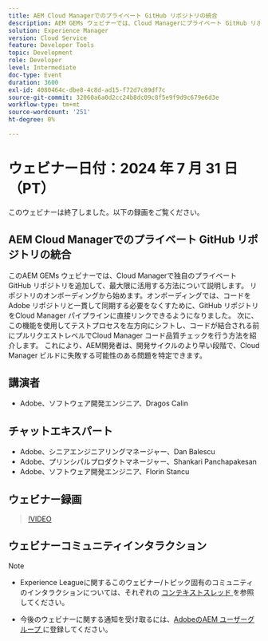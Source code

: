 ```yaml
---
title: AEM Cloud Managerでのプライベート GitHub リポジトリの統合
description: AEM GEMs ウェビナーでは、Cloud Managerにプライベート GitHub リポジトリを追加し、パイプラインに直接リンクし、コードを結合する前に左シフト式テストを使用してプルリクエストレベルで問題を特定する方法を説明します。
solution: Experience Manager
version: Cloud Service
feature: Developer Tools
topic: Development
role: Developer
level: Intermediate
doc-type: Event
duration: 3600
exl-id: 4080464c-dbe8-4c8d-ad15-f72d7c89df7c
source-git-commit: 32060a6a0d2cc24b8dc09c8f5e9f9d9c679e6d3e
workflow-type: tm+mt
source-wordcount: '251'
ht-degree: 0%

---
```


# ウェビナー日付：2024 年 7 月 31 日（PT）

このウェビナーは終了しました。以下の録画をご覧ください。

## AEM Cloud Managerでのプライベート GitHub リポジトリの統合

このAEM GEMs ウェビナーでは、Cloud Managerで独自のプライベート GitHub リポジトリを追加して、最大限に活用する方法について説明します。 リポジトリのオンボーディングから始めます。オンボーディングでは、コードをAdobe リポジトリと一貫して同期する必要をなくすために、GitHub リポジトリをCloud Manager パイプラインに直接リンクできるようになりました。 次に、この機能を使用してテストプロセスを左方向にシフトし、コードが結合される前にプルリクエストレベルでCloud Manager コード品質チェックを行う方法を紹介します。 これにより、AEM開発者は、開発サイクルのより早い段階で、Cloud Manager ビルドに失敗する可能性のある問題を特定できます。

## 講演者

* Adobe、ソフトウェア開発エンジニア、Dragos Calin

## チャットエキスパート

* Adobe、シニアエンジニアリングマネージャー、Dan Balescu
* Adobe、プリンシパルプロダクトマネージャー、Shankari Panchapakesan
* Adobe、ソフトウェア開発エンジニア、Florin Stancu

## ウェビナー録画

>[!VIDEO](https://video.tv.adobe.com/v/3432350)

## ウェビナーコミュニティインタラクション

>[!NOTE]
>
>* Experience Leagueに関するこのウェビナー/トピック固有のコミュニティのインタラクションについては、それぞれの [ コンテキストスレッド ](https://adobe.ly/4f1jhMo) を参照してください。
>
>* 今後のウェビナーに関する通知を受け取るには、[AdobeのAEM ユーザーグループ ](https://aem-augs.adobe.com/) に登録してください。
